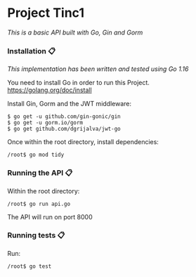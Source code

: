 # Project Tinc1

_This is a basic API built with Go, Gin and Gorm_

### Installation 📋

_This implementation has been written and tested using Go 1.16_

You need to install Go in order to run this Project.
https://golang.org/doc/install

Install Gin, Gorm and the JWT middleware:

    $ go get -u github.com/gin-gonic/gin
    $ go get -u gorm.io/gorm
    $ go get github.com/dgrijalva/jwt-go
    
Once within the root directory, install dependencies:

    /root$ go mod tidy
    
### Running the API 📋

Within the root directory:

    /root$ go run api.go
    
The API will run on port 8000
    
### Running tests 📋

Run:

    /root$ go test
